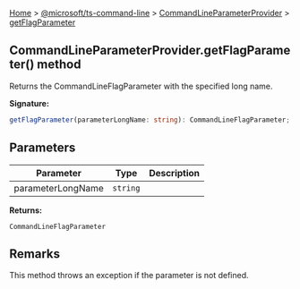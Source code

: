 [Home](./index) &gt; [@microsoft/ts-command-line](./ts-command-line.md) &gt; [CommandLineParameterProvider](./ts-command-line.commandlineparameterprovider.md) &gt; [getFlagParameter](./ts-command-line.commandlineparameterprovider.getflagparameter.md)

## CommandLineParameterProvider.getFlagParameter() method

Returns the CommandLineFlagParameter with the specified long name.

<b>Signature:</b>

```typescript
getFlagParameter(parameterLongName: string): CommandLineFlagParameter;
```

## Parameters

|  Parameter | Type | Description |
|  --- | --- | --- |
|  parameterLongName | `string` |  |

<b>Returns:</b>

`CommandLineFlagParameter`

## Remarks

This method throws an exception if the parameter is not defined.

